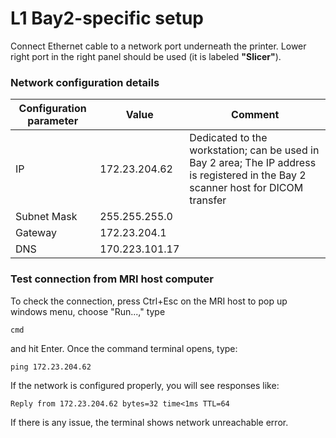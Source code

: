 # L1 Bay2-specific setup

Connect Ethernet cable to a network port underneath the printer. Lower right port in the right panel should be used (it is labeled **"Slicer"**).

### Network configuration details

| Configuration parameter | Value | Comment
| -- | -- | -- |
| IP | 172.23.204.62 | Dedicated to the workstation; can be used in Bay 2 area; The IP address is registered in the Bay 2 scanner host for DICOM transfer|
| Subnet Mask | 255.255.255.0 | |
| Gateway| 172.23.204.1 | |
| DNS | 170.223.101.17 | |

### Test connection from MRI host computer
To check the connection, press Ctrl+Esc on the MRI host to pop up windows menu, choose "Run...," type 

```
cmd
```

and hit Enter. Once the command terminal opens, type:

```
ping 172.23.204.62
```

If the network is configured properly, you will see responses like:

```
Reply from 172.23.204.62 bytes=32 time<1ms TTL=64
```
If there is any issue, the terminal shows network unreachable error.







